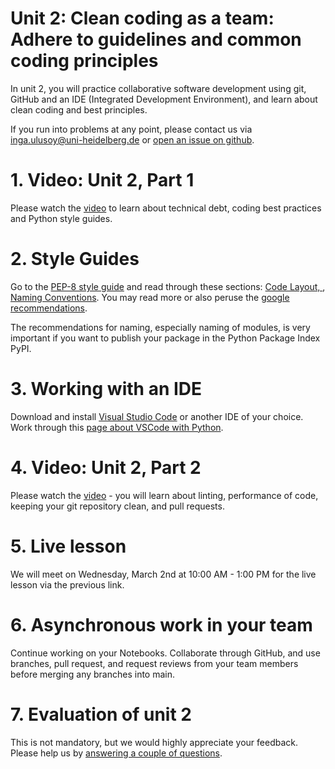 # Unit 2: Clean coding as a team: Adhere to guidelines and common coding principles

In unit 2, you will practice collaborative software development using git, GitHub and an IDE (Integrated Development Environment), and learn about clean coding and best principles.

If you run into problems at any point, please contact us via inga.ulusoy@uni-heidelberg.de or [open an issue on github](https://docs.github.com/en/github/managing-your-work-on-github/creating-an-issue).

# 1. Video: Unit 2, Part 1
Please watch the [video]() to learn about technical debt, coding best practices and Python style guides.

# 2. Style Guides
Go to the [PEP-8 style guide](https://pep8.org/) and read through these sections: [Code Layout, ](https://pep8.org/#code-lay-out), [Naming Conventions](https://pep8.org/naming-conventions). You may read more or also peruse the [google recommendations](https://google.github.io/styleguide/pygui).

The recommendations for naming, especially naming of modules, is very important if you want to publish your package in the Python Package Index PyPI.

# 3. Working with an IDE
Download and install [Visual Studio Code](https://code.visualstudio.com/) or another IDE of your choice. Work through this [page about VSCode with Python](https://code.visualstudio.com/docs/python/python-tutorial).


# 4. Video: Unit 2, Part 2
Please watch the [video]() - you will learn about linting, performance of code, keeping your git repository clean, and pull requests.


# 5. Live lesson
We will meet on Wednesday, March 2nd at 10:00 AM - 1:00 PM for the live lesson via the previous link. 


# 6. Asynchronous work in your team
Continue working on your Notebooks. Collaborate through GitHub, and use branches, pull request, and request reviews from your team members before merging any branches into main.

# 7. Evaluation of unit 2
This is not mandatory, but we would highly appreciate your feedback. Please help us by [answering a couple of questions](https://forms.gle/myvRaYH7xTocHp1WA).
